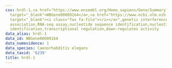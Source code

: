 ```yaml
---
csv: hrdl-1,<a href="https://www.ensembl.org/Homo_sapiens/Gene/Summary?db=core;g=WBGene00009164"
  target="_blank">WBGene00009164</a>,<a href="https://www.ncbi.nlm.nih.gov/pubmed/27496166"
  target="_blank"><i class="fas fa-file"></i></a>",genetic interference,functional
  association,RNA-seq assay,nucleotide sequence identification,nucleotide sequence
  identification,transcriptional regulation,down-regulates activity
data_alias: hrdl-1
data_id: WBGene00009164
data_numevidence: 1
data_species: Caenorhabditis elegans
data_taxid: '6239'
title: hrdl-1
---
```


